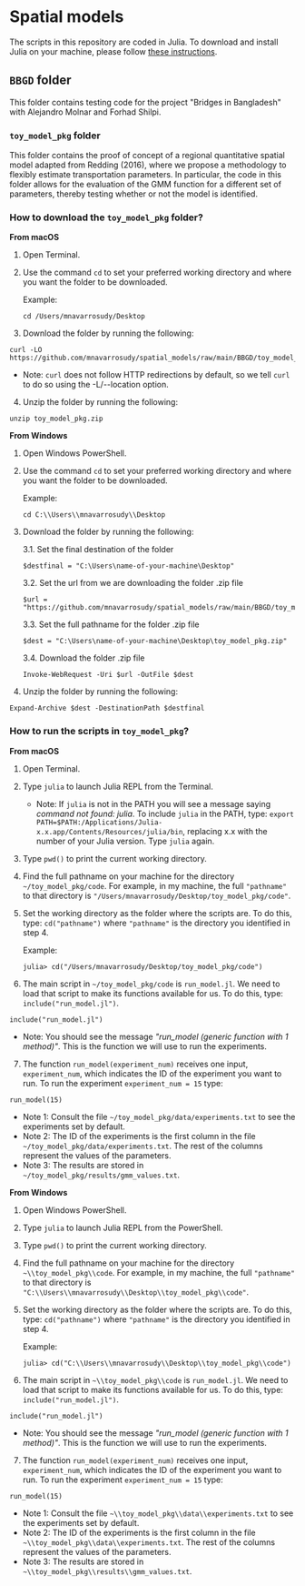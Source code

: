 # Spatial models

The scripts in this repository are coded in Julia. To download and install Julia on your machine, please follow [these instructions](https://julialang.org/downloads/).

## `BBGD` folder

This folder contains testing code for the project "Bridges in Bangladesh" with Alejandro Molnar and Forhad Shilpi.

### `toy_model_pkg` folder

This folder contains the proof of concept of a regional quantitative spatial model adapted from Redding (2016), where we propose a methodology to flexibly estimate transportation parameters. In particular, the code in this folder allows for the evaluation of the GMM function for a different set of parameters, thereby testing whether or not the model is identified.

### How to download the `toy_model_pkg` folder?

**From macOS**

1. Open Terminal.
2. Use the command `cd` to set your preferred working directory and where you want the folder to be downloaded.

    Example:
    ```
    cd /Users/mnavarrosudy/Desktop
    ```

3. Download the folder by running the following:

```
curl -LO https://github.com/mnavarrosudy/spatial_models/raw/main/BBGD/toy_model_pkg.zip
```
    
- Note: `curl` does not follow HTTP redirections by default, so we tell `curl` to do so using the -L/--location option.

4. Unzip the folder by running the following:

```
unzip toy_model_pkg.zip
```

**From Windows**

1. Open Windows PowerShell.
2. Use the command `cd` to set your preferred working directory and where you want the folder to be downloaded.

    Example:
    ```
    cd C:\\Users\\mnavarrosudy\\Desktop
    ```

3. Download the folder by running the following:

    3.1. Set the final destination of the folder  
    ```
    $destfinal = "C:\Users\name-of-your-machine\Desktop"
    ```

    3.2. Set the url from we are downloading the folder .zip file
    ```
    $url = "https://github.com/mnavarrosudy/spatial_models/raw/main/BBGD/toy_model_pkg.zip"
    ```

    3.3. Set the full pathname for the folder .zip file
    ```
    $dest = "C:\Users\name-of-your-machine\Desktop\toy_model_pkg.zip"
    ```

    3.4. Download the folder .zip file
    ```
    Invoke-WebRequest -Uri $url -OutFile $dest
    ```

4. Unzip the folder by running the following:

```
Expand-Archive $dest -DestinationPath $destfinal
```

### How to run the scripts in `toy_model_pkg`?

**From macOS**

1. Open Terminal.
2. Type `julia` to launch Julia REPL from the Terminal.    
    - Note: If `julia` is not in the PATH you will see a message saying *command not found: julia*. To include `julia` in the PATH, type: `export PATH=$PATH:/Applications/Julia-x.x.app/Contents/Resources/julia/bin`, replacing x.x with the number of your Julia version. Type `julia` again.

3. Type `pwd()` to print the current working directory.
4. Find the full pathname on your machine for the directory `~/toy_model_pkg/code`. For example, in my machine, the full `"pathname"` to that directory is `"/Users/mnavarrosudy/Desktop/toy_model_pkg/code"`.
5. Set the working directory as the folder where the scripts are. To do this, type: `cd("pathname")` where `"pathname"` is the directory you identified in step 4.

    Example:
    ```
    julia> cd("/Users/mnavarrosudy/Desktop/toy_model_pkg/code")
    ```

6. The main script in `~/toy_model_pkg/code` is `run_model.jl`. We need to load that script to make its functions available for us. To do this, type: `include("run_model.jl")`. 
```
include("run_model.jl")
```
- Note: You should see the message *"run_model (generic function with 1 method)"*. This is the function we will use to run the experiments.

7. The function `run_model(experiment_num)` receives one input, `experiment_num`, which indicates the ID of the experiment you want to run. To run the experiment `experiment_num = 15` type:
```
run_model(15)
```
- Note 1: Consult the file `~/toy_model_pkg/data/experiments.txt` to see the experiments set by default. 
- Note 2: The ID of the experiments is the first column in the file `~/toy_model_pkg/data/experiments.txt`. The rest of the columns represent the values of the parameters.
- Note 3: The results are stored in `~/toy_model_pkg/results/gmm_values.txt`.

**From Windows**

1. Open Windows PowerShell.
2. Type `julia` to launch Julia REPL from the PowerShell.
3. Type `pwd()` to print the current working directory.
4. Find the full pathname on your machine for the directory `~\\toy_model_pkg\\code`. For example, in my machine, the full `"pathname"` to that directory is `"C:\\Users\\mnavarrosudy\\Desktop\\toy_model_pkg\\code"`.
5. Set the working directory as the folder where the scripts are. To do this, type: `cd("pathname")` where `"pathname"` is the directory you identified in step 4.

    Example:
    ```
    julia> cd("C:\\Users\\mnavarrosudy\\Desktop\\toy_model_pkg\\code")
    ```

6. The main script in `~\\toy_model_pkg\\code` is `run_model.jl`. We need to load that script to make its functions available for us. To do this, type: `include("run_model.jl")`. 
```
include("run_model.jl")
```
- Note: You should see the message *"run_model (generic function with 1 method)"*. This is the function we will use to run the experiments.

7. The function `run_model(experiment_num)` receives one input, `experiment_num`, which indicates the ID of the experiment you want to run. To run the experiment `experiment_num = 15` type:
```
run_model(15)
```
- Note 1: Consult the file `~\\toy_model_pkg\\data\\experiments.txt` to see the experiments set by default. 
- Note 2: The ID of the experiments is the first column in the file `~\\toy_model_pkg\\data\\experiments.txt`. The rest of the columns represent the values of the parameters.
- Note 3: The results are stored in `~\\toy_model_pkg\\results\\gmm_values.txt`.